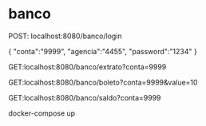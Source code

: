 # banco


POST:
localhost:8080/banco/login


{
	"conta":"9999",
	"agencia":"4455",
	"password":"1234"
}

GET:localhost:8080/banco/extrato?conta=9999

GET:localhost:8080/banco/boleto?conta=9999&value=10

GET:localhost:8080/banco/saldo?conta=9999

docker-compose up


